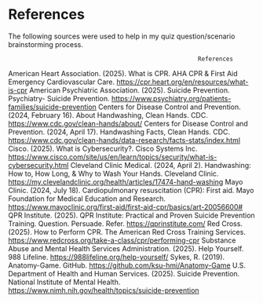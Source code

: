 # References #
The following sources were used to help in my quiz question/scenario brainstorming process. 

                                                          References
 
American Heart Association. (2025). What is CPR. AHA CPR & First Aid Emergency Cardiovascular Care. https://cpr.heart.org/en/resources/what-is-cpr
American Psychiatric Association. (2025). Suicide Prevention. Psychiatry- Suicide Prevention. https://www.psychiatry.org/patients-families/suicide-prevention
Centers for Disease Control and Prevention. (2024, February 16). About Handwashing, Clean Hands. CDC. https://www.cdc.gov/clean-hands/about/
Centers for Disease Control and Prevention. (2024, April 17). Handwashing Facts, Clean Hands. CDC. https://www.cdc.gov/clean-hands/data-research/facts-stats/index.html
Cisco. (2025). What is Cybersecurity?. Cisco Systems Inc. https://www.cisco.com/site/us/en/learn/topics/security/what-is-cybersecurity.html
Cleveland Clinic Medical. (2024, April 2). Handwashing: How to, How Long, & Why to Wash Your Hands. Cleveland Clinic. https://my.clevelandclinic.org/health/articles/17474-hand-washing
Mayo Clinic. (2024, July 18). Cardiopulmonary resuscitation (CPR): First aid. Mayo Foundation for Medical Education and Research. https://www.mayoclinic.org/first-aid/first-aid-cpr/basics/art-20056600#
QPR Institute. (2025). QPR Institute: Practical and Proven Suicide Prevention Training. Question. Persuade. Refer. https://qprinstitute.com/
Red Cross. (2025). How to Perform CPR. The American Red Cross Training Services. https://www.redcross.org/take-a-class/cpr/performing-cpr
Substance Abuse and Mental Health Services Administration. (2025). Help Yourself. 988 Lifeline. https://988lifeline.org/help-yourself/
Sykes, R. (2019). Anatomy-Game. GitHub. https://github.com/ksu-hmi/Anatomy-Game
U.S. Department of Health and Human Services. (2025). Suicide Prevention. National Institute of Mental Health. https://www.nimh.nih.gov/health/topics/suicide-prevention

